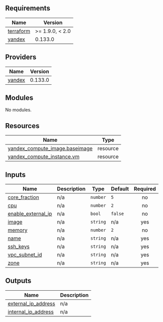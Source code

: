 <!-- BEGIN_TF_DOCS -->
## Requirements

| Name | Version |
|------|---------|
| <a name="requirement_terraform"></a> [terraform](#requirement\_terraform) | >= 1.9.0, < 2.0 |
| <a name="requirement_yandex"></a> [yandex](#requirement\_yandex) | 0.133.0 |

## Providers

| Name | Version |
|------|---------|
| <a name="provider_yandex"></a> [yandex](#provider\_yandex) | 0.133.0 |

## Modules

No modules.

## Resources

| Name | Type |
|------|------|
| [yandex_compute_image.baseimage](https://registry.terraform.io/providers/yandex-cloud/yandex/0.133.0/docs/resources/compute_image) | resource |
| [yandex_compute_instance.vm](https://registry.terraform.io/providers/yandex-cloud/yandex/0.133.0/docs/resources/compute_instance) | resource |

## Inputs

| Name | Description | Type | Default | Required |
|------|-------------|------|---------|:--------:|
| <a name="input_core_fraction"></a> [core\_fraction](#input\_core\_fraction) | n/a | `number` | `5` | no |
| <a name="input_cpu"></a> [cpu](#input\_cpu) | n/a | `number` | `2` | no |
| <a name="input_enable_external_ip"></a> [enable\_external\_ip](#input\_enable\_external\_ip) | n/a | `bool` | `false` | no |
| <a name="input_image"></a> [image](#input\_image) | n/a | `string` | n/a | yes |
| <a name="input_memory"></a> [memory](#input\_memory) | n/a | `number` | `2` | no |
| <a name="input_name"></a> [name](#input\_name) | n/a | `string` | n/a | yes |
| <a name="input_ssh_keys"></a> [ssh\_keys](#input\_ssh\_keys) | n/a | `string` | n/a | yes |
| <a name="input_vpc_subnet_id"></a> [vpc\_subnet\_id](#input\_vpc\_subnet\_id) | n/a | `string` | n/a | yes |
| <a name="input_zone"></a> [zone](#input\_zone) | n/a | `string` | n/a | yes |

## Outputs

| Name | Description |
|------|-------------|
| <a name="output_external_ip_address"></a> [external\_ip\_address](#output\_external\_ip\_address) | n/a |
| <a name="output_internal_ip_address"></a> [internal\_ip\_address](#output\_internal\_ip\_address) | n/a |
<!-- END_TF_DOCS -->
